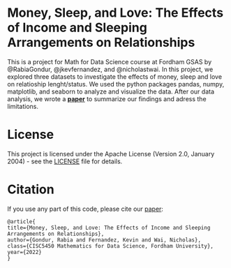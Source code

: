 # **Money, Sleep, and Love: The Effects of Income and Sleeping Arrangements on Relationships**

  This is a project for Math for Data Science course at Fordham GSAS by @RabiaGondur, @jkevfernandez, and @nicholastwai. In this project, we explored three datasets to investigate the effects of money, sleep and love on relatioship lenght/status. We used the python packages pandas, numpy, matplotlib, and seaborn to analyze and visualize the data. After our data analysis, we wrote a
[**paper**](https://github.com/RabiaGondur/MoneySleepLove/blob/main/Project%20Report.pdf) to summarize our findings and adress the limitations.

# **License**

This project is licensed under the Apache License (Version 2.0, January 2004) - see the [LICENSE](https://github.com/RabiaGondur/MoneySleepLove/blob/main/LICENSE) file for details.

# **Citation**
If you use any part of this code, please cite our [paper](https://github.com/RabiaGondur/MoneySleepLove/blob/main/Project%20Report.pdf):

```
@article{
title={Money, Sleep, and Love: The Effects of Income and Sleeping Arrangements on Relationships},
author={Gondur, Rabia and Fernandez, Kevin and Wai, Nicholas},
class={CISC5450 Mathematics for Data Science, Fordham University},
year={2022}
}
```
